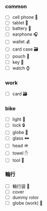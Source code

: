 ### common

- [ ] cell phone :iphone:
- [ ] tablet :iphone:
- [ ] battery :battery:
- [ ] earphone :headphones:
- [ ] wallet :moneybag:
- [ ] card case :card_file_box:
- [ ] pouch :briefcase:
- [ ] key :key:
- [ ] watch :watch:

### work

- [ ] card :card_file_box:

### bike

- [ ] light :flashlight:
- [ ] lock :lock:
- [ ] globe :raised_hands:
- [ ] glass :dark_sunglasses:
- [ ] head :military_helmet:
- [ ] towel :hand:
- [ ] tool :toolbox:

### 輪行
- [ ] 輪行袋 :handbag:
- [ ] cover
- [ ] dummy rotor
- [ ] globe (work) :raised_hands:
